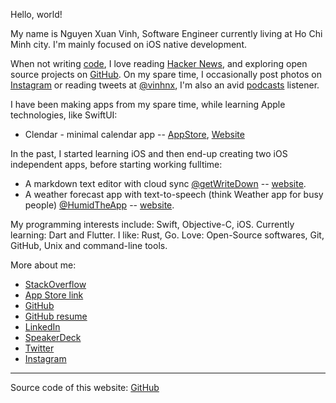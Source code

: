 Hello, world!

My name is Nguyen Xuan Vinh, Software Engineer currently living at Ho Chi Minh city. I'm mainly focused on iOS native development.

When not writing [code](https://github.com/vinhnx?tab=repositories), I love reading [Hacker News](https://news.ycombinator.com/user?id=vinhnx), and exploring open source projects on [GitHub](https://github.com/vinhnx). On my spare time, I occasionally post photos on [Instagram](https://instagram.com/vinhnx) or reading tweets at [@vinhnx](https://twitter.com/@vinhnx), I'm also an avid [podcasts](https://vinhnx.github.io/podcasts/) listener.

I have been making apps from my spare time, while learning Apple technologies, like SwiftUI:
+ Clendar - minimal calendar app -- [AppStore](https://apps.apple.com/us/app/clendar-a-calendar-app/id1548102041), [Website](https://vinhnx.github.io/clendar-site)

In the past, I started learning iOS and then end-up creating two iOS independent apps, before starting working fulltime:
+ A markdown text editor with cloud sync [@getWriteDown](https://twitter.com/getWriteDown) -- [website](http://vinhnx.github.io/writedown-site/).
+ A weather forecast app with text-to-speech (think Weather app for busy people) [@HumidTheApp](https://twitter.com/HumidTheApp) -- [website](http://vinhnx.github.io/humid-site/). 

My programming interests include: Swift, Objective-C, iOS. Currently learning: Dart and Flutter. I like: Rust, Go. Love: Open-Source softwares, Git, GitHub, Unix and command-line tools.

More about me:

+ [StackOverflow](https://stackoverflow.com/users/1477298/vinh-nguyen)
+ [App Store link](http://itunes.com/nguyenvinh)
+ [GitHub](https://github.com/vinhnx)
+ [GitHub resume](http://resume.github.io/?vinhnx)
+ [LinkedIn](https://www.linkedin.com/in/vinhnx)
+ [SpeakerDeck](https://speakerdeck.com/vinhnx/)
+ [Twitter](https://twitter.com/@vinhnx)
+ [Instagram](https://instagram.com/vinhnx)

--- 

Source code of this website: [GitHub](https://github.com/vinhnx/vinhnx.github.io)
